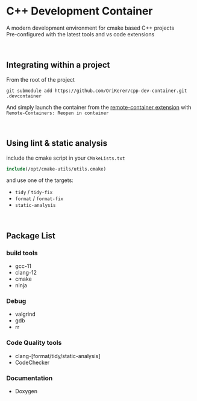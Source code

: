 # C++ Development Container
A modern development environment for cmake based C++ projects\
Pre-configured with the latest tools and vs code extensions

<br>

## Integrating within a project
From the root of the project
```
git submodule add https://github.com/OriKerer/cpp-dev-container.git .devcontainer
```
And simply launch the container from the [remote-container extension](https://marketplace.visualstudio.com/items?itemName=ms-vscode-remote.remote-containers) with `Remote-Containers: Reopen in container`

<br>

## Using lint & static analysis
include the cmake script in your `CMakeLists.txt`
```cmake
include(/opt/cmake-utils/utils.cmake)
```
and use one of the targets:
- `tidy` / `tidy-fix`
- `format` / `format-fix`
- `static-analysis`

<br>

## Package List
### build tools
* gcc-11
* clang-12
* cmake
* ninja
### Debug
* valgrind
* gdb
* rr
### Code Quality tools
* clang-[format/tidy/static-analysis]
* CodeChecker
### Documentation
- Doxygen
